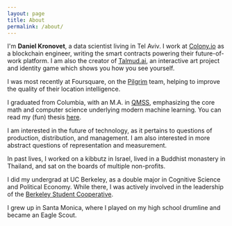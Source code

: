 ```yaml
---
layout: page
title: About
permalink: /about/
---
```


I'm **Daniel Kronovet**, a data scientist living in Tel Aviv. I work at [Colony.io](https://colony.io/) as a blockchain engineer, writing the smart contracts powering their future-of-work platform. I am also the creator of [Talmud.ai](https://talmud.ai/), an interactive art project and identity game which shows you how you see yourself.

I was most recently at Foursquare, on the [Pilgrim](https://enterprise.foursquare.com/developers/pilgrim) team, helping to improve the quality of their location intelligence.

I graduated from Columbia, with an M.A. in [QMSS](http://www.qmss.columbia.edu/), emphasizing the core math and computer science underlying modern machine learning. You can read my (fun) thesis [here](http://nbviewer.jupyter.org/github/kronosapiens/thesis/blob/master/tex/thesis.pdf).

I am interested in the future of technology, as it pertains to questions of production, distribution, and management. I am also interested in more abstract questions of representation and measurement.

In past lives, I worked on a kibbutz in Israel, lived in a Buddhist monastery in Thailand, and sat on the boards of multiple non-profits.

I did my undergrad at UC Berkeley, as a double major in Cognitive Science and Political Economy. While there, I was actively involved in the leadership of the [Berkeley Student Cooperative](https://www.bsc.coop/).

I grew up in Santa Monica, where I played on my high school drumline and became an Eagle Scout.